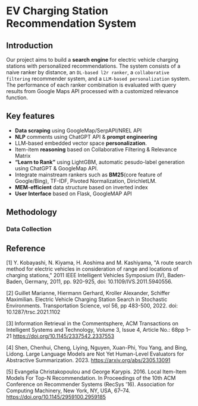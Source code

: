 # EV Charging Station Recommendation System

## Introduction
Our project aims to build a **search engine** for electric vehicle charging stations with personalized recommendations. The system consists of a naive ranker by distance, an ``DL-based l2r ranker``, a ``collaborative filtering`` recommender system, and a ``LLM-based personalization`` system. The performance of each ranker combination is evaluated with query results from Google Maps API processed with a customized relevance function. 

## Key features

- **Data scraping** using GoogleMap/SerpAPI/NREL API
- **NLP** comments using ChatGPT API & **prompt engineering**
- LLM-based embedded vector space **personalization**.
- Item-item **reasoning** based on Collaborative Filtering & Relevance Matrix
- **“Learn to Rank”** using LightGBM, automatic pesudo-label generation using ChatGPT & GoogleMap API.
- Integrate mainstream rankers such as **BM25**(core feature of Google/Bing), TF-IDF, Pivoted Normalization, DirichletLM.
- **MEM-efficient** data structure based on inverted index
- **User Interface** based on Flask, GoogleMAP API

## Methodology

### Data Collection





## Reference

[1] Y. Kobayashi, N. Kiyama, H. Aoshima and M. Kashiyama, "A route search method for electric vehicles in consideration of range and locations of charging stations," 2011 IEEE Intelligent Vehicles Symposium (IV), Baden-Baden, Germany, 2011, pp. 920-925, doi: 10.1109/IVS.2011.5940556.

[2] Guillet Marianne, Hiermann Gerhard, Kroller Alexander, Schiffer Maximilian. Electric Vehicle Charging Station Search in Stochastic Environments. Transportation Science, vol 56, pp 483-500, 2022.  doi: 10.1287/trsc.2021.1102

[3] Information Retrieval in the Commentsphere, ACM Transactions on Intelligent Systems and Technology, Volume 3, Issue 4, Article No.: 68pp 1–21
https://doi.org/10.1145/2337542.2337553

[4] Shen, Chenhui, Cheng, Liying, Nguyen, Xuan-Phi, You Yang, and Bing, Lidong. Large Language Models are Not Yet Human-Level Evaluators for Abstractive Summarization. 2023. https://arxiv.org/abs/2305.13091

[5] Evangelia Christakopoulou and George Karypis. 2016. Local Item-Item Models For Top-N Recommendation. In Proceedings of the 10th ACM Conference on Recommender Systems (RecSys '16). Association for Computing Machinery, New York, NY, USA, 67–74. https://doi.org/10.1145/2959100.2959185
